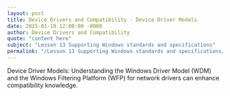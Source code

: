 ```yaml
---
layout: post
title: Device Drivers and Compatibility - Device Driver Models
date: 2025-01-10 12:00:00 -0000
author: Device Drivers and Compatibility
quote: "content here"
subject: "Lesson 13 Supporting Windows standards and specifications"
permalink: "/Lesson 13 Supporting Windows standards and specifications/Device Drivers and Compatibility/Device Drivers and Compatibility - Device Driver Models"
---
```


Device Driver Models: Understanding the Windows Driver Model (WDM) and the Windows Filtering Platform (WFP) for network drivers can enhance compatibility knowledge.
